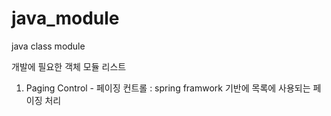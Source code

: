 # java_module
java class module

개발에 필요한 객체 모듈 리스트

1. Paging Control - 페이징 컨트롤 : spring framwork 기반에 목록에 사용되는 페이징 처리
